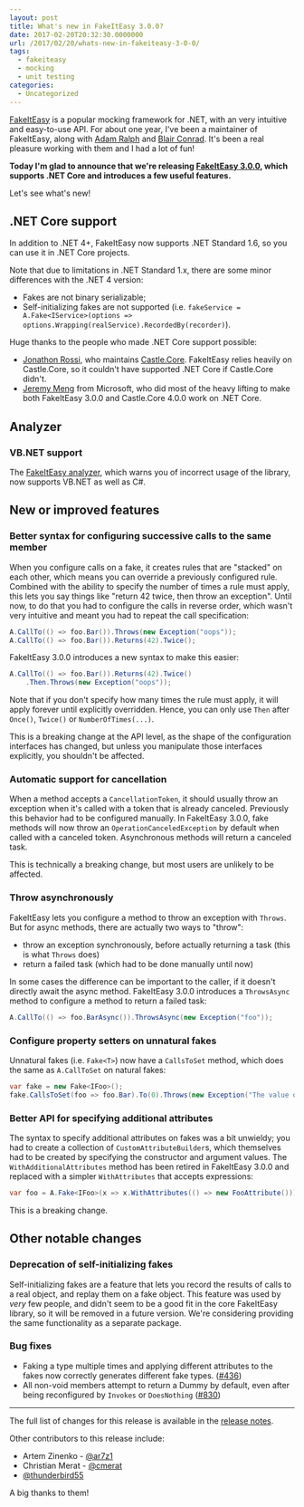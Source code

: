 ```yaml
---
layout: post
title: What's new in FakeItEasy 3.0.0?
date: 2017-02-20T20:32:30.0000000
url: /2017/02/20/whats-new-in-fakeiteasy-3-0-0/
tags:
  - fakeiteasy
  - mocking
  - unit testing
categories:
  - Uncategorized
---
```



[FakeItEasy](https://fakeiteasy.github.io/) is a popular mocking framework for .NET, with an very intuitive and easy-to-use API. For about one year, I've been a maintainer of FakeItEasy, along with [Adam Ralph](https://github.com/adamralph/) and [Blair Conrad](https://github.com/blairconrad/). It's been a real pleasure working with them and I had a lot of fun!

**Today I'm glad to announce that we're releasing [FakeItEasy 3.0.0](https://github.com/FakeItEasy/FakeItEasy/releases/tag/3.0.0), which supports .NET Core and introduces a few useful features.**

Let's see what's new!

## .NET Core support

In addition to .NET 4+, FakeItEasy now supports .NET Standard 1.6, so you can use it in .NET Core projects.

Note that due to limitations in .NET Standard 1.x, there are some minor differences with the .NET 4 version:

- Fakes are not binary serializable;
- Self-initializing fakes are not supported (i.e. `fakeService = A.Fake<IService>(options => options.Wrapping(realService).RecordedBy(recorder)`).


Huge thanks to the people who made .NET Core support possible:

- [Jonathon Rossi](https://github.com/jonorossi), who maintains [Castle.Core](https://github.com/castleproject/Core). FakeItEasy relies heavily on Castle.Core, so it couldn't have supported .NET Core if Castle.Core didn't.
- [Jeremy Meng](https://github.com/jeremymeng) from Microsoft, who did most of the heavy lifting to make both FakeItEasy 3.0.0 and Castle.Core 4.0.0 work on .NET Core.


## Analyzer

### VB.NET support

The [FakeItEasy analyzer](http://fakeiteasy.readthedocs.io/en/stable/analyzer/), which warns you of incorrect usage of the library, now supports VB.NET as well as C#.

## New or improved features

### Better syntax for configuring successive calls to the same member

When you configure calls on a fake, it creates rules that are "stacked" on each other, which means you can override a previously configured rule. Combined with the ability to specify the number of times a rule must apply, this lets you say things like "return 42 twice, then throw an exception". Until now, to do that you had to configure the calls in reverse order, which wasn't very intuitive and meant you had to repeat the call specification:

```csharp
A.CallTo(() => foo.Bar()).Throws(new Exception("oops"));
A.CallTo(() => foo.Bar()).Returns(42).Twice();
```

FakeItEasy 3.0.0 introduces a new syntax to make this easier:

```csharp
A.CallTo(() => foo.Bar()).Returns(42).Twice()
    .Then.Throws(new Exception("oops"));
```

Note that if you don't specify how many times the rule must apply, it will apply forever until explicitly overridden. Hence, you can only use `Then` after `Once()`, `Twice()` or `NumberOfTimes(...)`.

This is a breaking change at the API level, as the shape of the configuration interfaces has changed, but unless you manipulate those interfaces explicitly, you shouldn't be affected.

### Automatic support for cancellation

When a method accepts a `CancellationToken`, it should usually throw an exception when it's called with a token that is already canceled. Previously this behavior had to be configured manually. In FakeItEasy 3.0.0, fake methods will now throw an `OperationCanceledException` by default when called with a canceled token. Asynchronous methods will return a canceled task.

This is technically a breaking change, but most users are unlikely to be affected.

### Throw asynchronously

FakeItEasy lets you configure a method to throw an exception with `Throws`. But for async methods, there are actually two ways to "throw":

- throw an exception synchronously, before actually returning a task (this is what `Throws` does)
- return a failed task (which had to be done manually until now)


In some cases the difference can be important to the caller, if it doesn't directly await the async method. FakeItEasy 3.0.0 introduces a `ThrowsAsync` method to configure a method to return a failed task:

```csharp
A.CallTo(() => foo.BarAsync()).ThrowsAsync(new Exception("foo"));
```

### Configure property setters on unnatural fakes

Unnatural fakes (i.e. `Fake<T>`) now have a `CallsToSet` method, which does the same as `A.CallToSet` on natural fakes:

```csharp
var fake = new Fake<IFoo>();
fake.CallsToSet(foo => foo.Bar).To(0).Throws(new Exception("The value of Bar can't be 0"));
```

### Better API for specifying additional attributes

The syntax to specify additional attributes on fakes was a bit unwieldy; you had to create a collection of `CustomAttributeBuilder`s, which themselves had to be created by specifying the constructor and argument values. The `WithAdditionalAttributes` method has been retired in FakeItEasy 3.0.0 and replaced with a simpler `WithAttributes` that accepts expressions:

```csharp
var foo = A.Fake<IFoo>(x => x.WithAttributes(() => new FooAttribute()));
```

This is a breaking change.

## Other notable changes

### Deprecation of self-initializing fakes

Self-initializing fakes are a feature that lets you record the results of calls to a real object, and replay them on a fake object. This feature was used by *very* few people, and didn't seem to be a good fit in the core FakeItEasy library, so it will be removed in a future version. We're considering providing the same functionality as a separate package.

### Bug fixes

- Faking a type multiple times and applying different attributes to the fakes now correctly generates different fake types. ([#436](https://github.com/FakeItEasy/FakeItEasy/issues/436))
- All non-void members attempt to return a Dummy by default, even after being reconfigured by `Invokes` or `DoesNothing` ([#830](https://github.com/FakeItEasy/FakeItEasy/issues/830))


* * *

The full list of changes for this release is available in the [release notes](https://github.com/FakeItEasy/FakeItEasy/releases/tag/3.0.0).

Other contributors to this release include:

- Artem Zinenko - [@ar7z1](https://github.com/ar7z1)
- Christian Merat - [@cmerat](https://github.com/cmerat)
- [@thunderbird55](https://github.com/thunderbird55)


A big thanks to them!

